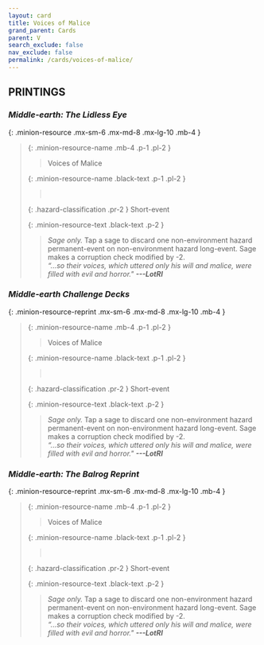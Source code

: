 ```yaml
---
layout: card
title: Voices of Malice
grand_parent: Cards
parent: V
search_exclude: false
nav_exclude: false
permalink: /cards/voices-of-malice/
---
```


## PRINTINGS


### _Middle-earth: The Lidless Eye_

{: .minion-resource .mx-sm-6 .mx-md-8 .mx-lg-10 .mb-4 }
> {: .minion-resource-name .mb-4 .p-1 .pl-2 }
> > <div class="hazard-mp"></div>
> > <div class="card-name">Voices of Malice</div>
>
> {: .minion-resource-name .black-text .p-1 .pl-2 }
> > &nbsp;
>
> {: .hazard-classification .pr-2 }
> Short-event
>
> {: .minion-resource-text .black-text .p-2 }
> > _Sage only._ Tap a sage to discard one non-environment hazard permanent-event on non-environment hazard long-event. Sage makes a corruption check modified by -2. <br>_“...so their voices, which uttered only his will and malice, were filled with evil and horror."_ ***---&#65279;LotRI*** 
> 

### _Middle-earth Challenge Decks_

{: .minion-resource-reprint .mx-sm-6 .mx-md-8 .mx-lg-10 .mb-4 }
> {: .minion-resource-name .mb-4 .p-1 .pl-2 }
> > <div class="hazard-mp"></div>
> > <div class="card-name">Voices of Malice</div>
>
> {: .minion-resource-name .black-text .p-1 .pl-2 }
> > &nbsp;
>
> {: .hazard-classification .pr-2 }
> Short-event
>
> {: .minion-resource-text .black-text .p-2 }
> > _Sage only._ Tap a sage to discard one non-environment hazard permanent-event on non-environment hazard long-event. Sage makes a corruption check modified by -2. <br>_“...so their voices, which uttered only his will and malice, were filled with evil and horror."_ ***---&#65279;LotRI*** 
> 

### _Middle-earth: The Balrog Reprint_

{: .minion-resource-reprint .mx-sm-6 .mx-md-8 .mx-lg-10 .mb-4 }
> {: .minion-resource-name .mb-4 .p-1 .pl-2 }
> > <div class="hazard-mp"></div>
> > <div class="card-name">Voices of Malice</div>
>
> {: .minion-resource-name .black-text .p-1 .pl-2 }
> > &nbsp;
>
> {: .hazard-classification .pr-2 }
> Short-event
>
> {: .minion-resource-text .black-text .p-2 }
> > _Sage only._ Tap a sage to discard one non-environment hazard permanent-event on non-environment hazard long-event. Sage makes a corruption check modified by -2. <br>_“...so their voices, which uttered only his will and malice, were filled with evil and horror."_ ***---&#65279;LotRI*** 
> 
